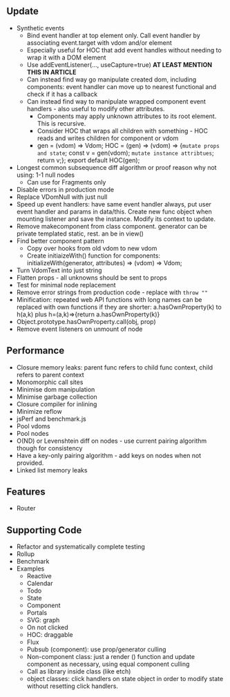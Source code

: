 
## Update
- Synthetic events
    - Bind event handler at top element only. Call event handler by associating event.target with vdom and/or element
    - Especially useful for HOC that add event handles without needing to wrap it with a DOM element
    - Use addEventListener(..., useCapture=true)    **AT LEAST MENTION THIS IN ARTICLE**
    - Can instead find way go manipulate created dom, including components: event handler can move up to nearest functional and check if it has a callback
    - Can instead find way to manipulate wrapped component event handlers - also useful to modify other attributes.
        - Components may apply unknown attributes to its root element. This is recursive.
        - Consider HOC that wraps all children with something - HOC reads and writes children for component or vdom
        - gen = (vdom) => Vdom; HOC = (gen) => (vdom) => {`mutate props and state`; const v = gen(vdom); `mutate instance attribtues`; return v;}; export default HOC(gen);
- Longest common subsequence diff algorithm or proof reason why not using: 1-1 null nodes
    - Can use for Fragments only
- Disable errors in production mode
- Replace VDomNull with just null
- Speed up event handlers: have same event handler always, put user event handler and params in data/this. Create new func object when mounting listener and save the instance. Modify its context to update.
- Remove makecomponent from class component. generator can be private templated static, rest. an be in view()
- Find better component pattern
    - Copy over hooks from old vdom to new vdom
    - Create initiaizeWith() function for components: initializeWith(generator, attributes) => (vdom) => Vdom;
- Turn VdomText into just string
- Flatten props - all unknowns should be sent to props
- Test for minimal node replacement
- Remove error strings from production code - replace with `throw ""`
- Minification: repeated web API functions with long names can be replaced with own functions if they are shorter: a.hasOwnProperty(k) to h(a,k) plus h=(a,k)=>{return a.hasOwnProperty(k)}
- Object.prototype.hasOwnProperty.call(obj, prop)
- Remove event listeners on unmount of node

## Performance
- Closure memory leaks: parent func refers to child func context, child refers to parent context
- Monomorphic call sites
- Minimise dom manipulation
- Minimise garbage collection
- Closure compiler for inlining
- Minimize reflow
- jsPerf and benchmark.js
- Pool vdoms
- Pool nodes
- O(ND) or Levenshtein diff on nodes - use current pairing algorithm though for consistency
- Have a key-only pairing algorithm - add keys on nodes when not provided.
- Linked list memory leaks

## Features
- Router

## Supporting Code
- Refactor and systematically complete testing
- Rollup
- Benchmark
- Examples
    - Reactive
    - Calendar
    - Todo
    - State
    - Component
    - Portals
    - SVG: graph
    - On not clicked
    - HOC: draggable
    - Flux
    - Pubsub (component): use prop/generator culling
    - Non-component class: just a render () function and update component as necessary, using equal component culling
    - Call as library inside class (like etch)
    - object classes: click handlers on state object in order to modify state without resetting click handlers.
